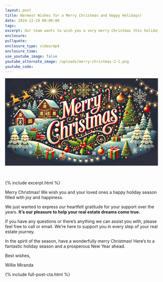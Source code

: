 ```yaml
---
layout: post
title: Warmest Wishes for a Merry Christmas and Happy Holidays!
date: 2024-12-19 00:00:00
tags:
excerpt: Our team wants to wish you a very merry Christmas this holiday season.
enclosure:
pullquote:
enclosure_type: video/mp4
enclosure_time:
use_youtube_image: false
youtube_alternate_image: /uploads/merry-christmas-2-1.png
youtube_code:
---
```

![](/uploads/merry-christmas-2-1-1.png)

&nbsp;

{% include excerpt.html %}

Merry Christmas! We wish you and your loved ones a happy holiday season filled with joy and happiness.

We just wanted to express our heartfelt gratitude for your support over the years. **It’s our pleasure to help your real estate dreams come true.**

If you have any questions or there’s anything we can assist you with, please feel free to call or email. We’re here to support you in every step of your real estate journey.

In the spirit of the season, have a wonderfully merry Christmas! Here’s to a fantastic holiday season and a prosperous New Year ahead.

Best wishes,

Willie Miranda

{% include full-post-cta.html %}
